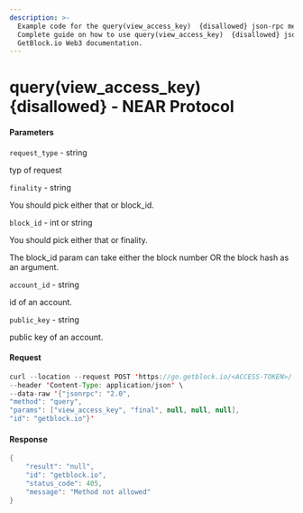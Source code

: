 ```yaml
---
description: >-
  Example code for the query(view_access_key)  {disallowed} json-rpc method.
  Сomplete guide on how to use query(view_access_key)  {disallowed} json-rpc in
  GetBlock.io Web3 documentation.
---
```


# query(view\_access\_key) {disallowed} - NEAR Protocol

#### Parameters

`request_type` - string

typ of request

`finality` - string

You should pick either that or block\_id.

`block_id` - int or string

You should pick either that or finality.

The block\_id param can take either the block number OR the block hash as an argument.

`account_id` - string

id of an account.

`public_key` - string

public key of an account.

#### Request

```java
curl --location --request POST 'https://go.getblock.io/<ACCESS-TOKEN>/' \
--header 'Content-Type: application/json' \
--data-raw '{"jsonrpc": "2.0",
"method": "query",
"params": ["view_access_key", "final", null, null, null],
"id": "getblock.io"}'
```

#### Response

```java
{
    "result": "null",
    "id": "getblock.io",
    "status_code": 405,
    "message": "Method not allowed"
}
```
